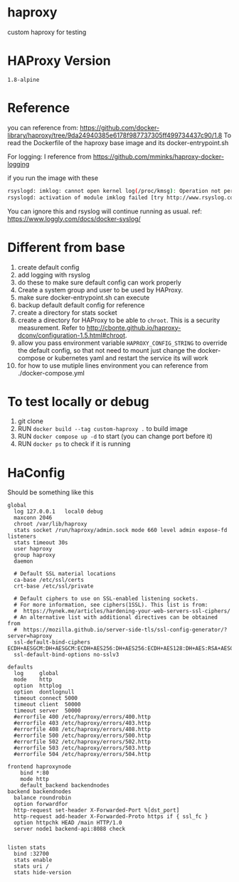 # haproxy
custom haproxy for testing

# HAProxy Version
`1.8-alpine`

# Reference
you can reference from:
https://github.com/docker-library/haproxy/tree/9da24940385e6178f987737305ff499734437c90/1.8
To read the Dockerfile of the haproxy base image and its docker-entrypoint.sh

For logging:
I reference from https://github.com/mminks/haproxy-docker-logging

if you run the image with these
```sh
rsyslogd: imklog: cannot open kernel log(/proc/kmsg): Operation not permitted.
rsyslogd: activation of module imklog failed [try http://www.rsyslog.com/e/2145 ]
```
You can ignore this and rsyslog will continue running as usual.
ref: https://www.loggly.com/docs/docker-syslog/

# Different from base
1. create default config
2. add logging with rsyslog
3. do these to make sure default config can work properly
  1. Create a system group and user to be used by HAProxy.
  2. make sure docker-entrypoint.sh can execute
  3. backup default default config for reference
  4. create a directory for stats socket
  5. create a directory for HAProxy to be able to `chroot`.
     This is a security measurement.
     Refer to http://cbonte.github.io/haproxy-dconv/configuration-1.5.html#chroot.
4. allow you pass environment variable `HAPROXY_CONFIG_STRING` to override the default config, so that not need to mount just change the docker-compose or kubernetes yaml and restart the service its will work 
5. for how to use mutiple lines environment you can reference from ./docker-compose.yml

# To test locally or debug
1. git clone
2. RUN `docker build --tag custom-haproxy .` to build image
3. RUN `docker compose up -d` to start (you can change port before it)
4. RUN `docker ps`  to check if it is running


# HaConfig

Should be something like this
```
global
  log 127.0.0.1   local0 debug
  maxconn 2046
  chroot /var/lib/haproxy
  stats socket /run/haproxy/admin.sock mode 660 level admin expose-fd listeners
  stats timeout 30s
  user haproxy
  group haproxy
  daemon

  # Default SSL material locations
  ca-base /etc/ssl/certs
  crt-base /etc/ssl/private

  # Default ciphers to use on SSL-enabled listening sockets.
  # For more information, see ciphers(1SSL). This list is from:
  #  https://hynek.me/articles/hardening-your-web-servers-ssl-ciphers/
  # An alternative list with additional directives can be obtained from
  #  https://mozilla.github.io/server-side-tls/ssl-config-generator/?server=haproxy
  ssl-default-bind-ciphers ECDH+AESGCM:DH+AESGCM:ECDH+AES256:DH+AES256:ECDH+AES128:DH+AES:RSA+AESGCM:RSA+AES:!aNULL:!MD5:!DSS
  ssl-default-bind-options no-sslv3

defaults
  log     global
  mode    http
  option  httplog
  option  dontlognull
  timeout connect 5000
  timeout client  50000
  timeout server  50000
  #errorfile 400 /etc/haproxy/errors/400.http
  #errorfile 403 /etc/haproxy/errors/403.http
  #errorfile 408 /etc/haproxy/errors/408.http
  #errorfile 500 /etc/haproxy/errors/500.http
  #errorfile 502 /etc/haproxy/errors/502.http
  #errorfile 503 /etc/haproxy/errors/503.http
  #errorfile 504 /etc/haproxy/errors/504.http

frontend haproxynode
    bind *:80
    mode http
    default_backend backendnodes
backend backendnodes
  balance roundrobin
  option forwardfor
  http-request set-header X-Forwarded-Port %[dst_port]
  http-request add-header X-Forwarded-Proto https if { ssl_fc }
  option httpchk HEAD /main HTTP/1.0
  server node1 backend-api:8088 check
  

listen stats
  bind :32700
  stats enable
  stats uri /
  stats hide-version
```
